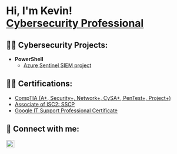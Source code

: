 <h1>Hi, I'm Kevin! <br/><a href="https://www.linkedin.com/in/kevin-solorzano-59a949245/">Cybersecurity Professional</a>

<h2>👨‍💻 Cybersecurity Projects:</h2>

- <b>PowerShell</b>
  - [Azure Sentinel SIEM project](https://github.com/aldot311/Azure-Sentinel-Lab)

<h2>👨‍💻 Certifications:</h2>

  - [CompTIA (A+, Security+, Network+, CySA+, PenTest+, Project+)](https://www.credly.com/users/kevin-solorzano.dc4afe29)
  - [Associate of ISC2: SSCP](https://drive.google.com/file/d/1tlH3bQxfSS8q5EPisOAwBuPghRqX4lg_/view?usp=sharing)
  - [Google IT Support Professional Certificate](https://coursera.org/share/1d44816145b39790460e19c8a501fa8d)
    
<h2> 🤳 Connect with me:</h2>

[<img align="left" alt="kevin-solorzano-59a949245 | LinkedIn" width="22px" src="https://cdn.jsdelivr.net/npm/simple-icons@v3/icons/linkedin.svg" />][linkedin]


[linkedin]: https://linkedin.com/in/kevin-solorzano-59a949245
